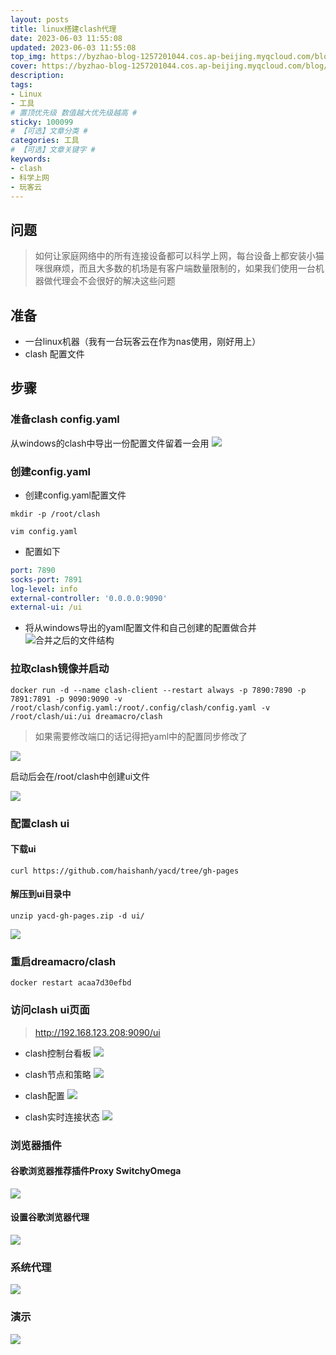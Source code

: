 ```yaml
---
layout: posts
title: linux搭建clash代理
date: 2023-06-03 11:55:08
updated: 2023-06-03 11:55:08
top_img: https://byzhao-blog-1257201044.cos.ap-beijing.myqcloud.com/blog/2023521-1kfgdj7x9bd665ba46aabf86815143bd5990640ca0-2.jpeg
cover: https://byzhao-blog-1257201044.cos.ap-beijing.myqcloud.com/blog/2023521-1kfgdj7x9bd665ba46aabf86815143bd5990640ca0-2.jpeg
description: 
tags:
- Linux
- 工具
# 置顶优先级 数值越大优先级越高 #
sticky: 100099
# 【可选】文章分类 #
categories: 工具
# 【可选】文章关键字 #
keywords:
- clash
- 科学上网
- 玩客云
---
```


## 问题

> 如何让家庭网络中的所有连接设备都可以科学上网，每台设备上都安装小猫咪很麻烦，而且大多数的机场是有客户端数量限制的，如果我们使用一台机器做代理会不会很好的解决这些问题

## 准备

- 一台linux机器（我有一台玩客云在作为nas使用，刚好用上）
- clash 配置文件

## 步骤

### 准备clash config.yaml
从windows的clash中导出一份配置文件留着一会用
![](https://byzhao-blog-1257201044.cos.ap-beijing.myqcloud.com/blog/202363-5ewne7pqxo68f99e004684576b6058ec534a23a07c.jpg)

### 创建config.yaml

- 创建config.yaml配置文件
```shell
mkdir -p /root/clash

vim config.yaml
```
- 配置如下
```yaml
port: 7890
socks-port: 7891
log-level: info
external-controller: '0.0.0.0:9090'
external-ui: /ui
```
- 将从windows导出的yaml配置文件和自己创建的配置做合并
  ![合并之后的文件结构](https://byzhao-blog-1257201044.cos.ap-beijing.myqcloud.com/blog/202363-j51f31w5urWechatIMG4875.png)
### 拉取clash镜像并启动

```shell
docker run -d --name clash-client --restart always -p 7890:7890 -p 7891:7891 -p 9090:9090 -v /root/clash/config.yaml:/root/.config/clash/config.yaml -v /root/clash/ui:/ui dreamacro/clash
```
> 如果需要修改端口的话记得把yaml中的配置同步修改了  

![](https://byzhao-blog-1257201044.cos.ap-beijing.myqcloud.com/blog/202363-kbmh1xemojWechatIMG4868.png)

启动后会在/root/clash中创建ui文件

![](https://byzhao-blog-1257201044.cos.ap-beijing.myqcloud.com/blog/202363-lsjfc60baiWechatIMG4869.png)

### 配置clash ui

#### 下载ui
```shell
curl https://github.com/haishanh/yacd/tree/gh-pages
```

#### 解压到ui目录中
```shell
unzip yacd-gh-pages.zip -d ui/
```
![](https://byzhao-blog-1257201044.cos.ap-beijing.myqcloud.com/blog/202363-qf87gsbs5iWechatIMG4870.png)

### 重启dreamacro/clash
```shell
docker restart acaa7d30efbd
```

### 访问clash ui页面

> http://192.168.123.208:9090/ui

- clash控制台看板
![](https://byzhao-blog-1257201044.cos.ap-beijing.myqcloud.com/blog/202363-v3syz20kmcWechatIMG4871.png)

- clash节点和策略
![](https://byzhao-blog-1257201044.cos.ap-beijing.myqcloud.com/blog/202363-4jgwh5wzahWechatIMG4874.png)
- clash配置
![](https://byzhao-blog-1257201044.cos.ap-beijing.myqcloud.com/blog/202363-63w1f5zdvnWechatIMG4873.png)
- clash实时连接状态
![](https://byzhao-blog-1257201044.cos.ap-beijing.myqcloud.com/blog/202363-zb2pelsog1WechatIMG4872.png)





### 浏览器插件
#### 谷歌浏览器推荐插件Proxy SwitchyOmega
![](https://byzhao-blog-1257201044.cos.ap-beijing.myqcloud.com/blog/202363-9q6mlle2szWechatIMG4867.jpeg)

#### 设置谷歌浏览器代理
![](https://byzhao-blog-1257201044.cos.ap-beijing.myqcloud.com/blog/202363-8508w3e24sWechatIMG4865.jpeg)

### 系统代理
![](https://byzhao-blog-1257201044.cos.ap-beijing.myqcloud.com/blog/202363-r8mujdbihdf50325e170ec167df9fb5262a4fd581d.jpg)

### 演示
![](https://byzhao-blog-1257201044.cos.ap-beijing.myqcloud.com/blog/202363-um342z6opsWechatIMG4866.jpeg)